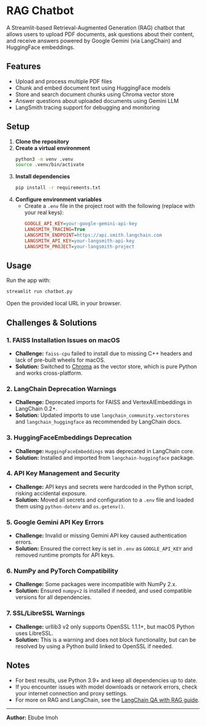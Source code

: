 # RAG Chatbot

A Streamlit-based Retrieval-Augmented Generation (RAG) chatbot that allows users to upload PDF documents, ask questions about their content, and receive answers powered by Google Gemini (via LangChain) and HuggingFace embeddings.

## Features
- Upload and process multiple PDF files
- Chunk and embed document text using HuggingFace models
- Store and search document chunks using Chroma vector store
- Answer questions about uploaded documents using Gemini LLM
- LangSmith tracing support for debugging and monitoring

## Setup
1. **Clone the repository**
2. **Create a virtual environment**
   ```sh
   python3 -m venv .venv
   source .venv/bin/activate
   ```
3. **Install dependencies**
   ```sh
   pip install -r requirements.txt
   ```
4. **Configure environment variables**
   - Create a `.env` file in the project root with the following (replace with your real keys):
     ```ini
     GOOGLE_API_KEY=your-google-gemini-api-key
     LANGSMITH_TRACING=True
     LANGSMITH_ENDPOINT=https://api.smith.langchain.com
     LANGSMITH_API_KEY=your-langsmith-api-key
     LANGSMITH_PROJECT=your-langsmith-project
     ```

## Usage
Run the app with:
```sh
streamlit run chatbot.py
```
Open the provided local URL in your browser.

## Challenges & Solutions

### 1. **FAISS Installation Issues on macOS**
- **Challenge:** `faiss-cpu` failed to install due to missing C++ headers and lack of pre-built wheels for macOS.
- **Solution:** Switched to [Chroma](https://www.trychroma.com/) as the vector store, which is pure Python and works cross-platform.

### 2. **LangChain Deprecation Warnings**
- **Challenge:** Deprecated imports for FAISS and VertexAIEmbeddings in LangChain 0.2+.
- **Solution:** Updated imports to use `langchain_community.vectorstores` and `langchain_huggingface` as recommended by LangChain docs.

### 3. **HuggingFaceEmbeddings Deprecation**
- **Challenge:** `HuggingFaceEmbeddings` was deprecated in LangChain core.
- **Solution:** Installed and imported from `langchain-huggingface` package.

### 4. **API Key Management and Security**
- **Challenge:** API keys and secrets were hardcoded in the Python script, risking accidental exposure.
- **Solution:** Moved all secrets and configuration to a `.env` file and loaded them using `python-dotenv` and `os.getenv()`.

### 5. **Google Gemini API Key Errors**
- **Challenge:** Invalid or missing Gemini API key caused authentication errors.
- **Solution:** Ensured the correct key is set in `.env` as `GOOGLE_API_KEY` and removed runtime prompts for API keys.

### 6. **NumPy and PyTorch Compatibility**
- **Challenge:** Some packages were incompatible with NumPy 2.x.
- **Solution:** Ensured `numpy<2` is installed if needed, and used compatible versions for all dependencies.

### 7. **SSL/LibreSSL Warnings**
- **Challenge:** urllib3 v2 only supports OpenSSL 1.1.1+, but macOS Python uses LibreSSL.
- **Solution:** This is a warning and does not block functionality, but can be resolved by using a Python build linked to OpenSSL if needed.

## Notes
- For best results, use Python 3.9+ and keep all dependencies up to date.
- If you encounter issues with model downloads or network errors, check your internet connection and proxy settings.
- For more on RAG and LangChain, see the [LangChain QA with RAG guide](https://python.langchain.com/docs/how_to/qa_with_rag).

---

**Author:** Ebube Imoh

